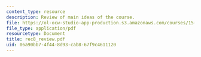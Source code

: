 ```yaml
---
content_type: resource
description: Review of main ideas of the course.
file: https://ol-ocw-studio-app-production.s3.amazonaws.com/courses/15-414-financial-management-summer-2003/06a90bb74f448d93cab867f9c4611120_rec8_review.pdf
file_type: application/pdf
resourcetype: Document
title: rec8_review.pdf
uid: 06a90bb7-4f44-8d93-cab8-67f9c4611120
---
```

